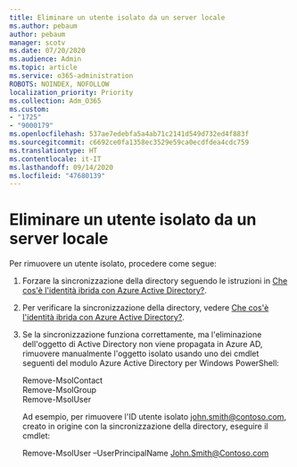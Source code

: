 ```yaml
---
title: Eliminare un utente isolato da un server locale
ms.author: pebaum
author: pebaum
manager: scotv
ms.date: 07/20/2020
ms.audience: Admin
ms.topic: article
ms.service: o365-administration
ROBOTS: NOINDEX, NOFOLLOW
localization_priority: Priority
ms.collection: Adm_O365
ms.custom:
- "1725"
- "9000179"
ms.openlocfilehash: 537ae7edebfa5a4ab71c2141d549d732ed4f883f
ms.sourcegitcommit: c6692ce0fa1358ec3529e59ca0ecdfdea4cdc759
ms.translationtype: HT
ms.contentlocale: it-IT
ms.lasthandoff: 09/14/2020
ms.locfileid: "47680139"
---
```

# <a name="delete-orphaned-user-from-on-premises-server"></a>Eliminare un utente isolato da un server locale

Per rimuovere un utente isolato, procedere come segue:

1. Forzare la sincronizzazione della directory seguendo le istruzioni in [Che cos'è l'identità ibrida con Azure Active Directory?](https://technet.microsoft.com/library/jj151771.aspx#bkmk_synchronizedirectories).

2. Per verificare la sincronizzazione della directory, vedere [Che cos'è l'identità ibrida con Azure Active Directory?](https://technet.microsoft.com/library/jj151797.aspx).

3. Se la sincronizzazione funziona correttamente, ma l'eliminazione dell'oggetto di Active Directory non viene propagata in Azure AD, rimuovere manualmente l'oggetto isolato usando uno dei cmdlet seguenti del modulo Azure Active Directory per Windows PowerShell:

    Remove-MsolContact  
    Remove-MsolGroup  
    Remove-MsolUser

    Ad esempio, per rimuovere l'ID utente isolato john.smith@contoso.com, creato in origine con la sincronizzazione della directory, eseguire il cmdlet:

    Remove-MsolUser –UserPrincipalName John.Smith@Contoso.com